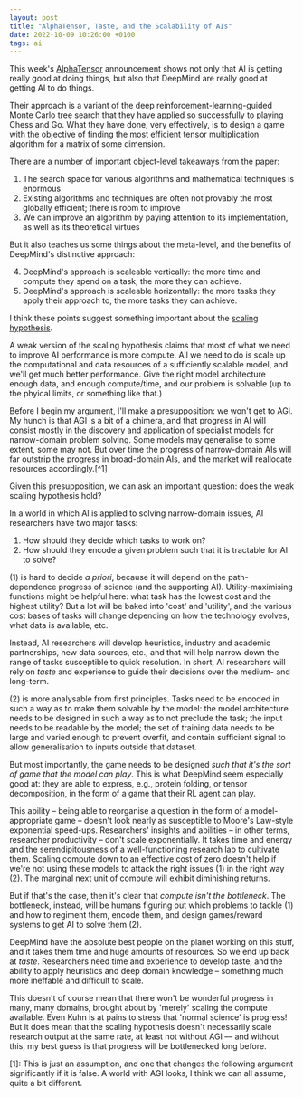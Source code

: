 ```yaml
---
layout: post
title: "AlphaTensor, Taste, and the Scalability of AIs"
date: 2022-10-09 10:26:00 +0100
tags: ai
---
```


This week's [AlphaTensor](https://www.deepmind.com/blog/discovering-novel-algorithms-with-alphatensor) announcement shows not only that AI is getting really good at doing things, but also that DeepMind are really good at getting AI to do things.

Their approach is a variant of the deep reinforcement-learning-guided Monte Carlo tree search that they have applied so successfully to playing Chess and Go. What they have done, very effectively, is to design a game with the objective of finding the most efficient tensor multiplication algorithm for a matrix of some dimension.

There are a number of important object-level takeaways from the paper:

1. The search space for various algorithms and mathematical techniques is enormous
2. Existing algorithms and techniques are often not provably the most globally efficient; there is room to improve
3. We can improve an algorithm by paying attention to its implementation, as well as its theoretical virtues

But it also teaches us some things about the meta-level, and the benefits of DeepMind's distinctive approach:

4. DeepMind's approach is scaleable vertically: the more time and compute they spend on a task, the more they can achieve.
5. DeepMind's approach is scaleable horizontally: the more tasks they apply their approach to, the more tasks they can achieve.

I think these points suggest something important about the [scaling hypothesis](https://www.gwern.net/Scaling-hypothesis#scaling-hypothesis).

A weak version of the scaling hypothesis claims that most of what we need to improve AI performance is more compute. All we need to do is scale up the computational and data resources of a sufficiently scalable model, and we'll get much better performance. Give the right model architecture enough data, and enough compute/time, and our problem is solvable (up to the phyical limits, or something like that.)

Before I begin my argument, I'll make a presupposition: we won't get to AGI. My hunch is that AGI is a bit of a chimera, and that progress in AI will consist mostly in the discovery and application of specialist models for narrow-domain problem solving. Some models may generalise to some extent, some may not. But over time the progress of narrow-domain AIs will far outstrip the progress in broad-domain AIs, and the market will reallocate resources accordingly.[^1]

Given this presupposition, we can ask an important question: does the weak scaling hypothesis hold?

In a world in which AI is applied to solving narrow-domain issues, AI researchers have two major tasks:

1. How should they decide which tasks to work on?
2. How should they encode a given problem such that it is tractable for AI to solve?

(1) is hard to decide _a priori_, because it will depend on the path-dependence progress of science (and the supporting AI). Utility-maximising functions might be helpful here: what task has the lowest cost and the highest utility? But a lot will be baked into 'cost' and 'utility', and the various cost bases of tasks will change depending on how the technology evolves, what data is available, etc.

Instead, AI researchers will develop heuristics, industry and academic partnerships, new data sources, etc., and that will help narrow down the range of tasks susceptible to quick resolution. In short, AI researchers will rely on _taste_ and experience to guide their decisions over the medium- and long-term.

(2) is more analysable from first principles. Tasks need to be encoded in such a way as to make them solvable by the model: the model architecture needs to be designed in such a way as to not preclude the task; the input needs to be readable by the model; the set of training data needs to be large and varied enough to prevent overfit, and contain sufficient signal to allow generalisation to inputs outside that dataset.

But most importantly, the game needs to be designed _such that it's the sort of game that the model can play_. This is what DeepMind seem especially good at: they are able to express, e.g., protein folding, or tensor decomposition, in the form of a game that their RL agent can play.

This ability – being able to reorganise a question in the form of a model-appropriate game – doesn't look nearly as susceptible to Moore's Law-style exponential speed-ups. Researchers' insights and abilities – in other terms, researcher productivity – don't scale exponentially. It takes time and energy and the serendipitousness of a well-functioning research lab to cultivate them. Scaling compute down to an effective cost of zero doesn't help if we're not using these models to attack the right issues (1) in the right way (2). The marginal next unit of compute will exhibit diminishing returns.

But if that's the case, then it's clear that _compute isn't the bottleneck_. The bottleneck, instead, will be humans figuring out which problems to tackle (1) and how to regiment them, encode them, and design games/reward systems to get AI to solve them (2).

DeepMind have the absolute best people on the planet working on this stuff, and it takes them time and huge amounts of resources. So we end up back at _taste_. Researchers need time and experience to develop taste, and the ability to apply heuristics and deep domain knowledge – something much more ineffable and difficult to scale.

This doesn't of course mean that there won't be wonderful progress in many, many domains, brought about by 'merely' scaling the compute available. Even Kuhn is at pains to stress that 'normal science' is progress! But it does mean that the scaling hypothesis doesn't necessarily scale research output at the same rate, at least not without AGI –– and without this, my best guess is that progress will be bottlenecked long before.

[1]: This is just an assumption, and one that changes the following argument significantly if it is false. A world with AGI looks, I think we can all assume, quite a bit different.
